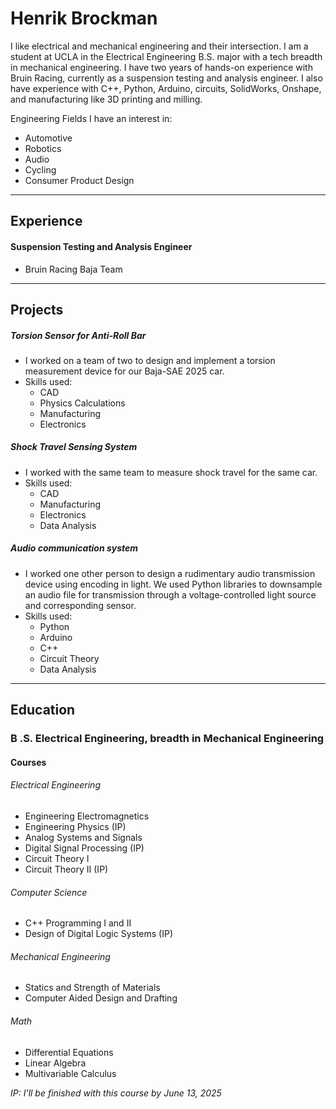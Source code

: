 # Henrik Brockman

I like electrical and mechanical engineering and their intersection. I am a student at UCLA in the Electrical Engineering B.S. major with a tech breadth in mechanical engineering. I have two years of hands-on experience with Bruin Racing, currently as a suspension testing and analysis engineer. I also have experience with C++, Python, Arduino, circuits, SolidWorks, Onshape, and manufacturing like 3D printing and milling.

Engineering Fields I have an interest in:
- Automotive
- Robotics
- Audio
- Cycling
- Consumer Product Design

---
## Experience
#### Suspension Testing and Analysis Engineer
- Bruin Racing Baja Team

---
## Projects

##### Torsion Sensor for Anti-Roll Bar
- I worked on a team of two to design and implement a torsion measurement device for our Baja-SAE 2025 car.
- Skills used:
	- CAD
	- Physics Calculations
	- Manufacturing
	- Electronics

##### Shock Travel Sensing System
- I worked with the same team to measure shock travel for the same car.
- Skills used:
	- CAD
	- Manufacturing
	- Electronics
	- Data Analysis

##### Audio communication system
- I worked one other person to design a rudimentary audio transmission device using encoding in light. We used Python libraries to downsample an audio file for transmission through a voltage-controlled light source and corresponding sensor.
- Skills used:
	- Python
	- Arduino
	- C++
	- Circuit Theory
	- Data Analysis

---
## Education
### B .S. Electrical Engineering, breadth in Mechanical Engineering

#### Courses      

###### Electrical Engineering
- Engineering Electromagnetics
- Engineering Physics (IP)
- Analog Systems and Signals
- Digital Signal Processing (IP)
- Circuit Theory I
- Circuit Theory II (IP)
###### Computer Science
- C++ Programming I and II
- Design of Digital Logic Systems (IP)
###### Mechanical Engineering
- Statics and Strength of Materials
- Computer Aided Design and Drafting
###### Math
- Differential Equations
- Linear Algebra
- Multivariable Calculus

*IP: I'll be finished with this course by June 13, 2025*
